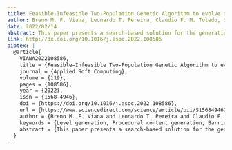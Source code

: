 ```yaml
---
title: Feasible-Infeasible Two-Population Genetic Algorithm to evolve dungeon levels with dependencies in barrier mechanics
author: Breno M. F. Viana, Leonardo T. Pereira, Claudio F. M. Toledo, Selan R. dos Santos, Silvia M. D. M. Maia
date: 2022/02/14
abstract: This paper presents a search-based solution for the generation of dungeon levels with barrier mechanics and the placement of challenges and rewards in the levels’ rooms. The barrier is a feature that temporarily blocks the player’s progression, where one or more keys will unblock the way. The placement of barriers and keys must satisfy some constraints since the player cannot be stuck during the gameplay. Feasible-Infeasible Two-Population Genetic Algorithm (FI2Pop GA) evolves a grid representation that handles the level dependencies of barrier mechanics. We propose the concept of ordered regions to control the availability of keys better in the levels and procedures to create levels with more diversity in their contents. Data to measure the variety of the generated content is collected based on map linearity, mission linearity, leniency, and path redundancy. We analyzed our results through expressive range analysis, and it shows that our approach can generate a wide variety of playable levels.
link: http://dx.doi.org/10.1016/j.asoc.2022.108586
bibtex: |
  @article{
    VIANA2022108586,
    title = {Feasible–Infeasible Two-Population Genetic Algorithm to evolve dungeon levels with dependencies in barrier mechanics},
    journal = {Applied Soft Computing},
    volume = {119},
    pages = {108586},
    year = {2022},
    issn = {1568-4946},
    doi = {https://doi.org/10.1016/j.asoc.2022.108586},
    url = {https://www.sciencedirect.com/science/article/pii/S1568494622000989},
    author = {Breno M. F. Viana and Leonardo T. Pereira and Claudio F. M. Toledo and Selan R. {dos Santos} and Silvia M. D. M. Maia},
    keywords = {Level generation, Procedural content generation, Barrier mechanics, Video games, Constrained optimization},
    abstract = {This paper presents a search-based solution for the generation of dungeon levels with barrier mechanics and the placement of challenges and rewards in the levels’ rooms. The barrier is a feature that temporarily blocks the player’s progression, where one or more keys will unblock the way. The placement of barriers and keys must satisfy some constraints since the player cannot be stuck during the gameplay. Feasible–Infeasible Two-Population Genetic Algorithm (FI2Pop GA) evolves a grid representation that handles the level dependencies of barrier mechanics. We propose the concept of ordered regions to control the availability of keys better in the levels and procedures to create levels with more diversity in their contents. Data to measure the variety of the generated content is collected based on map linearity, mission linearity, leniency, and path redundancy. We analyzed our results through expressive range analysis, and it shows that our approach can generate a wide variety of playable levels.}
  }
---
```

